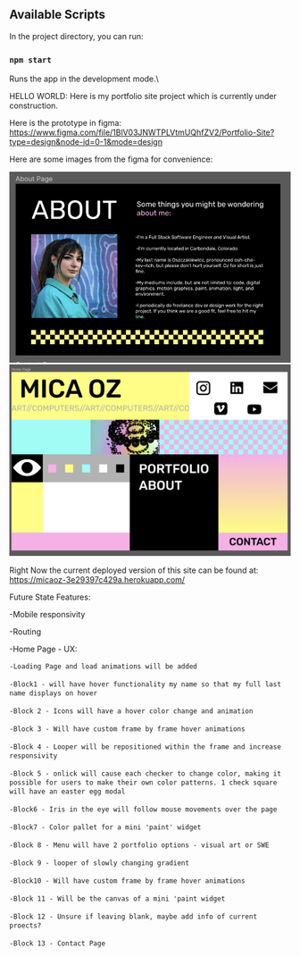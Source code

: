 ## Available Scripts

In the project directory, you can run:

### `npm start`

Runs the app in the development mode.\

HELLO WORLD:
Here is my portfolio site project which is currently under construction.

Here is the prototype in figma:
https://www.figma.com/file/1BlV03JNWTPLVtmUQhfZV2/Portfolio-Site?type=design&node-id=0-1&mode=design

Here are some images from the figma for convenience:

<img src='./About-Proto.png' alt='about'/>
<img src='./Home-Proto.png' alt='home'/>

Right Now the current deployed version of this site can be found at:
https://micaoz-3e29397c429a.herokuapp.com/

Future State Features:

-Mobile responsivity

-Routing

-Home Page - UX:

    -Loading Page and load animations will be added

    -Block1 - will have hover functionality my name so that my full last name displays on hover

    -Block 2 - Icons will have a hover color change and animation

    -Block 3 - Will have custom frame by frame hover animations

    -Block 4 - Looper will be repositioned within the frame and increase responsivity

    -Block 5 - onlick will cause each checker to change color, making it possible for users to make their own color patterns. 1 check square will have an easter egg modal

    -Block6 - Iris in the eye will follow mouse movements over the page

    -Block7 - Color pallet for a mini 'paint' widget

    -Block 8 - Menu will have 2 portfolio options - visual art or SWE

    -Block 9 - looper of slowly changing gradient

    -Block10 - Will have custom frame by frame hover animations

    -Block 11 - Will be the canvas of a mini 'paint widget

    -Block 12 - Unsure if leaving blank, maybe add info of current proects?

    -Block 13 - Contact Page

